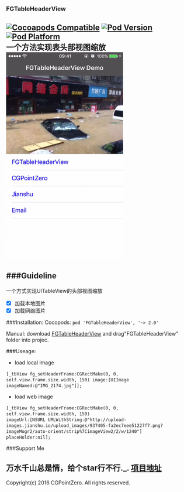 ### FGTableHeaderView<br>
[![Cocoapods Compatible](https://img.shields.io/cocoapods/v/SnapKit.svg)](https://img.shields.io/cocoapods/v/SnapKit.svg)
[![Pod Version](http://img.shields.io/cocoapods/v/SDWebImage.svg?style=flat)](http://cocoadocs.org/docsets/FGTableHeaderView/)
[![Pod Platform](http://img.shields.io/cocoapods/p/SDWebImage.svg?style=flat)](http://cocoadocs.org/docsets/FGTableHeaderView/)<br>
一个方法实现表头部视图缩放<br>
![演示](https://github.com/Insfgg99x/FGTableHeaderView/blob/master/demo.gif)<br>
<br>
###Guideline
-------------------------------------------------------------
一个方式实现UITableView的头部视图缩放
- [x] 加载本地图片
- [x] 加载网络图片

###Installation:
Cocopods:
`pod 'FGTableHeaderView', '~> 2.0'`

Manual:
download [FGTableHeaderView](https://github.com/Insfgg99x/FGTableHeaderView.git) and drag"FGTableHeaderView" folder  into projec.

###Useage:

- load local image

```
[_tbView fg_setHeaderFrame:CGRectMake(0, 0, self.view.frame.size.width, 150) image:[UIImage imageNamed:@"IMG_2174.jpg"]];
```
- load web image

```
[_tbView fg_setHeaderFrame:CGRectMake(0, 0, self.view.frame.size.width, 150)
imageUrl:[NSURL URLWithString:@"http://upload-images.jianshu.io/upload_images/937405-fa2ec7eee51227f7.png?imageMogr2/auto-orient/strip%7CimageView2/2/w/1240"]
placeHolder:nil];
```
###Support Me

万水千山总是情，给个star行不行._. [项目地址](https://github.com/Insfgg99x/FGTableHeaderView.git)
-------------------------------------------------------------
Copyright(c) 2016 CGPointZero. All rights reserved.<br>
